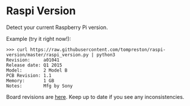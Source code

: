 Raspi Version
=============
Detect your current Raspberry Pi version.

Example (try it right now!):

    >>> curl https://raw.githubusercontent.com/tompreston/raspi-version/master/raspi_version.py | python3
    Revision:     a01041
    Release date: Q1 2015
    Model:        2 Model B
    PCB Revision: 1.1
    Memory:       1 GB
    Notes:        Mfg by Sony

Board revisions are [here](http://elinux.org/RPi_HardwareHistory#Board_Revision_History). Keep up to date if you see any inconsistencies.

